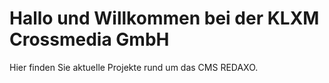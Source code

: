 # Hallo und Willkommen bei der KLXM Crossmedia GmbH

Hier finden Sie aktuelle Projekte rund um das CMS REDAXO.
